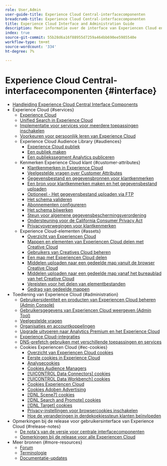 ```yaml
---
role: User,Admin
user-guide-title: Experience Cloud Central-interfacecomponenten
breadcrumb-title: Experience Cloud Central-interfacecomponenten
title: Experience Cloud Interface and Administration Guide
description: Meer informatie over de interface van Experiencen Cloud en voorkeuren voor gebruikersaccounts. Leer hoe u naar zakelijke objecten kunt zoeken en gebruikers en producten kunt beheren. Klantkenmerken, Audience Library, cookies en share Experience Cloud Assets configureren.
index: true
source-git-commit: 55b28d6a16f88955d7259a464bb690ee5985540e
workflow-type: tm+mt
source-wordcount: '334'
ht-degree: 7%

---
```



# Experience Cloud Central-interfacecomponenten {#interface}

+ [Handleiding Experience Cloud Central Interface Components](experience-cloud.md)
+ Experience Cloud {#services}
   + [Experience Cloud](core-services-landing.md)
   + [Unified Search in Experience Cloud](search-experience-cloud.md)
   + [Implementatie voor services voor meerdere toepassingen inschakelen](core-services.md)
   + [Voorkeuren voor persoonlijk leren van Experience Cloud](personalized-learning-preferences.md)
   + Experience Cloud Audience Library {#audiences}
      + [Experience Cloud publiek](audience-library.md)
      + [Een publiek maken](t-audience-create.md)
      + [Een publiekssegment Analytics publiceren](t-publish-audience-segment.md)
   + Kenmerken Experience Cloud klant {#customer-attributes}
      + [Klantkenmerken in Experience Cloud](attributes.md)
      + [Veelgestelde vragen over Customer Attributes](faq-crs.md)
      + [Gegevensbestand en gegevensbronnen voor klantkenmerken](crs-data-file.md)
      + [Een bron voor klantkenmerken maken en het gegevensbestand uploaden](t-crs-usecase.md)
      + [Optioneel - Het gegevensbestand uploaden via FTP](t-upload-attributes-ftp.md)
      + [Het schema valideren](validate-schema.md)
      + [Abonnementen configureren](subscription.md)
      + [Het schema bijwerken](t-update-schema.md)
      + [Steun voor algemene gegevensbeschermingsverordening](gdpr.md)
      + [Ondersteuning voor de California Consumer Privacy Act](ccpa.md)
      + [Privacyoverwegingen voor klantkenmerken](privacy-mac.md)
   + Experience Cloud-elementen {#assets}
      + [Overzicht van Experiencen Cloud](experience-cloud-assets.md)
      + [Mappen en elementen van Experiencen Cloud delen met Creative Cloud](creative-cloud.md)
      + [Gebruikers van Creatives Cloud beheren](t-admin-add-cc-user.md)
      + [Een map met Experiencen Cloud delen](t-share-creative-cloud.md)
      + [Middelen uploaden naar een gedeelde map vanuit de browser Creative Cloud](t-upload-asset-cc.md)
      + [Middelen uploaden naar een gedeelde map vanaf het bureaublad van het Creative Cloud](t-cc-asset-upload-thor.md)
      + [Vereisten voor het delen van elementbestanden](assets-file-reqs.md)
      + [Gedrag van gedeelde mappen](asset-behavior.md)
+ Toediening van Experience Cloud {#administration}
   + [Gebruikersidentiteit en producten van Experiencen Cloud beheren (Admin Console)](admin-getting-started.md)
   + [Gebruikersgegevens van Experiencen Cloud weergeven (Admin Tool)](admin-tool-experience-cloud.md)
   + [Veelgestelde vragen](faq.md)
   + [Organisaties en accountkoppelingen](organizations.md)
   + [Upgrade uitvoeren naar Analytics Premium en het Experience Cloud](upgrade-to-analytics-premium.md)
   + [Experience Cloud-integraties](marketing-cloud-integrations.md)
   + [DNS-prefetch gebruiken met verschillende toepassingen en services](dns-prefetch.md)
   + Cookies Experiencen Cloud {#ec-cookies}
      + [Overzicht van Experiencen Cloud cookies](cookies-privacy.md)
      + [Eerste cookies in Experience Cloud](cookies-first-party.md)
      + [Analysecookies](cookies-analytics.md)
      + [Cookies Audience Managers](cookies-am.md)
      + [[!UICONTROL Data Connectors] cookies](cookies-dc.md)
      + [[!UICONTROL Data Workbench] cookies](cookies-insight.md)
      + [Cookies Experiencen Cloud](cookies-mc.md)
      + [Cookies Adoben Advertising](cookies-advertising-cloud.md)
      + [[!DNL Scene7] cookies](cookies-s7.md)
      + [[!DNL Search and Promote] cookies](cookies-snp.md)
      + [[!DNL Target] cookies](cookies-target.md)
      + [Privacy-instellingen voor browsercookies inschakelen](browser-cookie-settings.md)
      + [Hoe de veranderingen in derdekoekjessteun klanten beïnvloeden](cookies-thirdparty.md)
+ Opmerkingen bij de release voor gebruikersinterface van Experience Cloud {#release-notes}
   + [De nota&#39;s van de versie voor centrale interfacecomponenten](release-notes.md)
   + [Opmerkingen bij de release voor alle Experiencen Cloud](https://experienceleague.adobe.com/docs/release-notes/experience-cloud/current.html?lang=en)
+ Meer bronnen {#more-resources}
   + [Forum](https://experienceleaguecommunities.adobe.com/)
   + [Terminologie](terms.md)
   + [Documentatie-updates](doc-updates.md)
